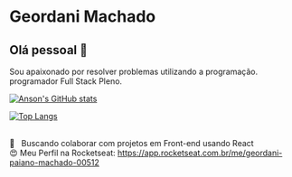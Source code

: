 
# Geordani Machado

## Olá pessoal 👋
Sou apaixonado por resolver problemas utilizando a programação. <br/>
programador Full Stack Pleno.


[![Anson's GitHub stats](https://github-readme-stats.vercel.app/api?username=Geordani-Machado&show_icons=true&layout=compact&theme=dark)](https://github.com/Geordani-Machado)

[![Top Langs](https://github-readme-stats.vercel.app/api/top-langs/?username=Geordani-Machado&layout=compact&theme=dark)](https://github.com/Geordani-Machado)


 <br/> :purple_heart: &nbsp; Buscando colaborar com projetos em Front-end usando React
 <br/> :heart_eyes: Meu Perfil na Rocketseat: https://app.rocketseat.com.br/me/geordani-paiano-machado-00512
